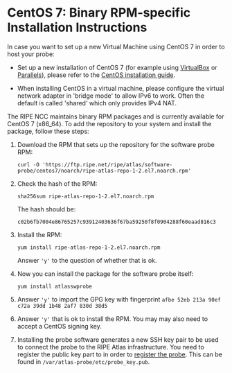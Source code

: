 # CentOS 7: Binary RPM-specific Installation Instructions

In case you want to set up a new Virtual Machine using CentOS 7 in order to host your probe:

* Set up a new installation of CentOS 7 (for example using [VirtualBox](https://www.virtualbox.org/) or [Parallels](https://www.parallels.com/)), please refer to the [CentOS installation guide](https://docs.centos.org/en-US/centos/install-guide/).

* When installing CentOS in a virtual machine, please configure the virtual network adapter in 'bridge mode' to allow IPv6 to work. Often the default is called 'shared' which only provides IPv4 NAT.

The RIPE NCC maintains binary RPM packages and is currently available for CentOS 7
(x86_64). To add the repository to your system and install the package,
follow these steps:

1. Download the RPM that sets up the repository for the software probe RPM:

    ```
    curl -O 'https://ftp.ripe.net/ripe/atlas/software-probe/centos7/noarch/ripe-atlas-repo-1-2.el7.noarch.rpm'
    ```

2. Check the hash of the RPM:

    ```
    sha256sum ripe-atlas-repo-1-2.el7.noarch.rpm
    ```

    The hash should be:

    ```
    c02b6fb7004e86765257c93912403636f67ba59250f8f0904288f60eaad816c3
    ```

3. Install the RPM:

    ```
    yum install ripe-atlas-repo-1-2.el7.noarch.rpm
    ```

    Answer `'y'` to the question of whether that is ok.


4. Now you can install the package for the software probe itself:

    ```
    yum install atlasswprobe
    ```

5. Answer `'y'` to import the GPG key with fingerprint `afbe 52eb 213a 90ef c72a 39dd 1b48 2af7 830d 38d5`

6. Answer `'y'` that is ok to install the RPM. You may may also need to accept a CentOS signing key.

7. Installing the probe software generates a new SSH key pair to be used to
   connect the probe to the RIPE Atlas infrastructure. You need to register
   the public key part to in order to [register the probe](https://atlas.ripe.net/apply/swprobe/).
   This can be found in `/var/atlas-probe/etc/probe_key.pub`.
